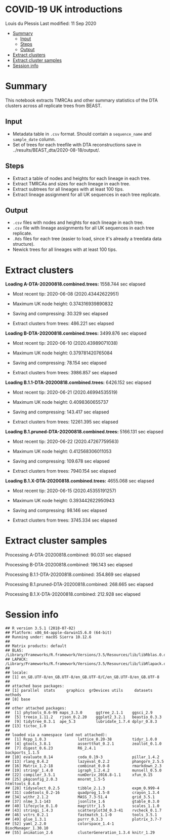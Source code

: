 COVID-19 UK introductions
================
Louis du Plessis
Last modified: 11 Sep 2020

-   [Summary](#summary)
    -   [Input](#input)
    -   [Steps](#steps)
    -   [Output](#output)
-   [Extract clusters](#extract-clusters)
-   [Extract cluster samples](#extract-cluster-samples)
-   [Session info](#session-info)

Summary
=======

This notebook extracts TMRCAs and other summary statistics of the DTA clusters across all replicate trees from BEAST.

Input
-----

-   Metadata table in `.csv` format. Should contain a `sequence_name` and `sample_date` column.
-   Set of trees for each treefile with DTA reconstructions save in ../results/BEAST\_dta/2020-08-18/output/.

Steps
-----

-   Extract a table of nodes and heights for each lineage in each tree.
-   Extract TMRCAs and sizes for each lineage in each tree.
-   Extract subtrees for all lineages with at least 100 tips.
-   Extract lineage assignment for all UK sequences in each tree replicate.

Output
------

-   `.csv` files with nodes and heights for each lineage in each tree.
-   `.csv` file with lineage assignments for all UK sequences in each tree replicate.
-   `.Rds` files for each tree (easier to load, since it's already a treedata data structure).
-   Newick trees for all lineages with at least 100 tips.

Extract clusters
================

**Loading A-DTA-20200818.combined.trees:** 1558.744 sec elapsed

-   Most recent tip: 2020-06-08 (2020.43442622951)
-   Maximum UK node height: 0.374316939890832

-   Saving and compressing: 30.329 sec elapsed

-   Extract clusters from trees: 486.221 sec elapsed

**Loading B-DTA-20200818.combined.trees:** 3499.876 sec elapsed

-   Most recent tip: 2020-06-10 (2020.43989071038)
-   Maximum UK node height: 0.379781420765084

-   Saving and compressing: 78.154 sec elapsed

-   Extract clusters from trees: 3986.857 sec elapsed

**Loading B.1.1-DTA-20200818.combined.trees:** 6426.152 sec elapsed

-   Most recent tip: 2020-06-21 (2020.46994535519)
-   Maximum UK node height: 0.4098360655737

-   Saving and compressing: 143.417 sec elapsed

-   Extract clusters from trees: 12261.395 sec elapsed

**Loading B.1.pruned-DTA-20200818.combined.trees:** 5166.131 sec elapsed

-   Most recent tip: 2020-06-22 (2020.47267759563)
-   Maximum UK node height: 0.412568306011053

-   Saving and compressing: 109.678 sec elapsed

-   Extract clusters from trees: 7940.154 sec elapsed

**Loading B.1.X-DTA-20200818.combined.trees:** 4655.068 sec elapsed

-   Most recent tip: 2020-06-15 (2020.45355191257)
-   Maximum UK node height: 0.393442622950943

-   Saving and compressing: 98.146 sec elapsed

-   Extract clusters from trees: 3745.334 sec elapsed

Extract cluster samples
=======================

Processing A-DTA-20200818.combined: 90.031 sec elapsed

Processing B-DTA-20200818.combined: 196.143 sec elapsed

Processing B.1.1-DTA-20200818.combined: 354.869 sec elapsed

Processing B.1.pruned-DTA-20200818.combined: 268.665 sec elapsed

Processing B.1.X-DTA-20200818.combined: 212.928 sec elapsed

Session info
============

    ## R version 3.5.1 (2018-07-02)
    ## Platform: x86_64-apple-darwin15.6.0 (64-bit)
    ## Running under: macOS Sierra 10.12.6
    ## 
    ## Matrix products: default
    ## BLAS: /Library/Frameworks/R.framework/Versions/3.5/Resources/lib/libRblas.0.dylib
    ## LAPACK: /Library/Frameworks/R.framework/Versions/3.5/Resources/lib/libRlapack.dylib
    ## 
    ## locale:
    ## [1] en_GB.UTF-8/en_GB.UTF-8/en_GB.UTF-8/C/en_GB.UTF-8/en_GB.UTF-8
    ## 
    ## attached base packages:
    ## [1] parallel  stats     graphics  grDevices utils     datasets  methods  
    ## [8] base     
    ## 
    ## other attached packages:
    ##  [1] phytools_0.6-99 maps_3.3.0      ggtree_2.1.1    ggsci_2.9      
    ##  [5] treeio_1.11.2   rjson_0.2.20    ggplot2_3.2.1   beastio_0.3.3  
    ##  [9] tidytree_0.3.1  ape_5.3         lubridate_1.7.4 dplyr_0.8.3    
    ## [13] tictoc_1.0     
    ## 
    ## loaded via a namespace (and not attached):
    ##  [1] Rcpp_1.0.3              lattice_0.20-38         tidyr_1.0.0            
    ##  [4] gtools_3.8.1            assertthat_0.2.1        zeallot_0.1.0          
    ##  [7] digest_0.6.23           R6_2.4.1                backports_1.1.5        
    ## [10] evaluate_0.14           coda_0.19-3             pillar_1.4.2           
    ## [13] rlang_0.4.2             lazyeval_0.2.2          phangorn_2.5.5         
    ## [16] Matrix_1.2-18           combinat_0.0-8          rmarkdown_2.3          
    ## [19] stringr_1.4.0           igraph_1.2.4.2          munsell_0.5.0          
    ## [22] compiler_3.5.1          numDeriv_2016.8-1.1     xfun_0.15              
    ## [25] pkgconfig_2.0.3         mnormt_1.5-5            htmltools_0.4.0        
    ## [28] tidyselect_0.2.5        tibble_2.1.3            expm_0.999-4           
    ## [31] codetools_0.2-16        quadprog_1.5-8          crayon_1.3.4           
    ## [34] withr_2.1.2             MASS_7.3-51.4           grid_3.5.1             
    ## [37] nlme_3.1-143            jsonlite_1.6            gtable_0.3.0           
    ## [40] lifecycle_0.1.0         magrittr_1.5            scales_1.1.0           
    ## [43] stringi_1.4.3           scatterplot3d_0.3-41    rvcheck_0.1.7          
    ## [46] vctrs_0.2.1             fastmatch_1.1-0         tools_3.5.1            
    ## [49] glue_1.3.1              purrr_0.3.3             plotrix_3.7-7          
    ## [52] yaml_2.2.0              colorspace_1.4-1        BiocManager_1.30.10    
    ## [55] animation_2.6           clusterGeneration_1.3.4 knitr_1.29
